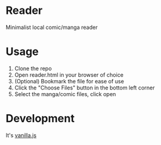 # Reader
Minimalist local comic/manga reader

# Usage
1. Clone the repo
2. Open reader.html in your browser of choice
3. (Optional) Bookmark the file for ease of use
4. Click the "Choose Files" button in the bottom left corner
5. Select the manga/comic files, click open

# Development
It's [vanilla.js](http://vanilla-js.com/)
